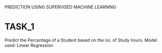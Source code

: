 PREDICTION USING SUPERVISED MACHINE LEARNING
# TASK_1
Predict the Percentage of a Student based on the no. of Study hours.
Model used: Linear Regression
